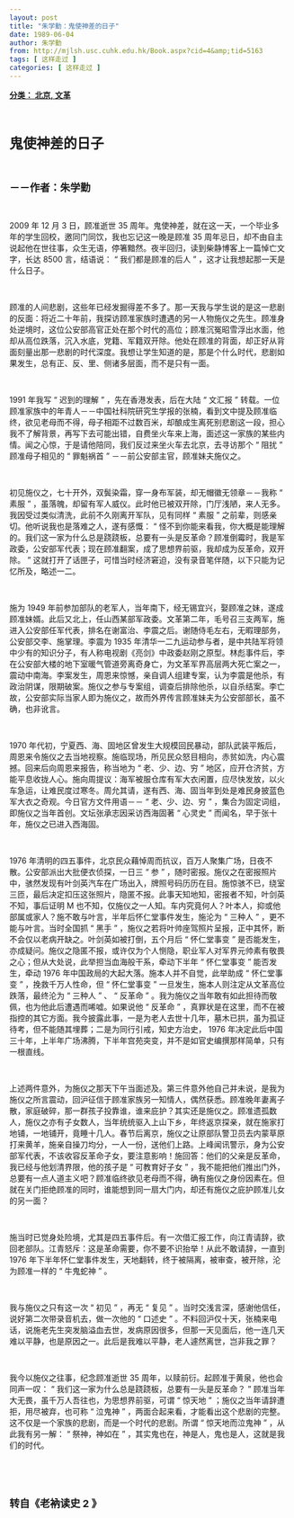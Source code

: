 ```yaml
---
layout: post
title: "朱学勤：鬼使神差的日子"
date: 1989-06-04
author: 朱学勤
from: http://mjlsh.usc.cuhk.edu.hk/Book.aspx?cid=4&amp;tid=5163
tags: [ 这样走过 ]
categories: [ 这样走过 ]
---
```


<div style="margin: 15px 10px 10px 0px;">
<div>
<span id="ctl00_ContentPlaceHolder1_chapter1_SubjectLabel" style="font-weight:bold;text-decoration:underline;">
   分类： 北京, 文革
  </span>
</div>
<p class="p1">
<b>
<font size="5">
<span class="s1">
</span>
<br/>
</font>
</b>
</p>
<p class="p2">
<span class="s1">
<b>
<font size="5">
     鬼使神差的日子
    </font>
</b>
</span>
</p>
<p class="p1">
<b>
<font size="4">
<span class="s1">
</span>
<br/>
</font>
</b>
</p>
<p class="p2">
<span class="s1">
<b>
<font size="4">
     －－作者：朱学勤
    </font>
</b>
</span>
</p>
<p class="p1">
<span class="s1">
</span>
<br/>
</p>
<p class="p2">
<span class="s2">
   2009
  </span>
<span class="s1">
   年
  </span>
<span class="s2">
   12
  </span>
<span class="s1">
   月
  </span>
<span class="s2">
   3
  </span>
<span class="s1">
   日，顾准逝世
  </span>
<span class="s2">
   35
  </span>
<span class="s1">
   周年。鬼使神差，就在这一天，一个毕业多年的学生回校，邀同门同饮，我也忘记这一晚是顾准
  </span>
<span class="s2">
   35
  </span>
<span class="s1">
   周年忌日，却不由自主说起他在世往事，众生无语，停箸黯然。夜半回归，读到柴静博客上一篇悼亡文字，长达
  </span>
<span class="s2">
   8500
  </span>
<span class="s1">
   言，结语说：
  </span>
<span class="s2">
   “
  </span>
<span class="s1">
   我们都是顾准的后人
  </span>
<span class="s2">
   ”
  </span>
<span class="s1">
   ，这才让我想起那一天是什么日子。
  </span>
</p>
<p class="p1">
<span class="s1">
</span>
<br/>
</p>
<p class="p2">
<span class="s1">
   顾准的人间悲剧，这些年已经发掘得差不多了。那一天我与学生说的是这一悲剧的反面：将近二十年前，我探访顾准家族时遭遇的另一人物施仪之先生。顾准身处逆境时，这位公安部高官正处在那个时代的高位；顾准沉冤昭雪浮出水面，他却从高位跌落，沉入水底，党籍、军籍双开除。他处在顾准的背面，却正好从背面刻量出那一悲剧的时代深度。我想让学生知道的是，那是个什么时代，悲剧如果发生，总有正、反、里、侧诸多层面，而不是只有一面。
  </span>
</p>
<p class="p1">
<span class="s1">
</span>
<br/>
</p>
<p class="p2">
<span class="s2">
   1991
  </span>
<span class="s1">
   年我写
  </span>
<span class="s2">
   “
  </span>
<span class="s1">
   迟到的理解
  </span>
<span class="s2">
   ”
  </span>
<span class="s1">
   ，先在香港发表，后在大陆
  </span>
<span class="s2">
   “
  </span>
<span class="s1">
   文汇报
  </span>
<span class="s2">
   ”
  </span>
<span class="s1">
   转载。一位顾准家族中的年青人－－中国社科院研究生学报的张楠，看到文中提及顾准临终，欲见老母而不得，母子相距不过数百米，却酿成生离死别悲剧这一段，担心我不了解背景，再写下去可能出错，自费坐火车来上海，面述这一家族的某些内情。闻之心惊，于是请他陪同，我们反过来坐火车去北京，去寻访那个
  </span>
<span class="s2">
   “
  </span>
<span class="s1">
   阻扰
  </span>
<span class="s2">
   ”
  </span>
<span class="s1">
   顾准母子相见的
  </span>
<span class="s2">
   “
  </span>
<span class="s1">
   罪魁祸首
  </span>
<span class="s2">
   ”
  </span>
<span class="s1">
   －－前公安部主官，顾准妹夫施仪之。
  </span>
</p>
<p class="p1">
<span class="s1">
</span>
<br/>
</p>
<p class="p2">
<span class="s1">
   初见施仪之，七十开外，双鬓染霜，穿一身布军装，却无帽徽无领章－－我称
  </span>
<span class="s2">
   “
  </span>
<span class="s1">
   素服
  </span>
<span class="s2">
   ”
  </span>
<span class="s1">
   ，虽落魄，却留有军人威仪。此时他已被双开除，门厅浅陋，来人无多。我因受过类似清洗，此前不久刚离开军队，见有同样
  </span>
<span class="s2">
   “
  </span>
<span class="s1">
   素服
  </span>
<span class="s2">
   ”
  </span>
<span class="s1">
   之前辈，则感亲切。他听说我也是落难之人，遂有感慨：
  </span>
<span class="s2">
   “
  </span>
<span class="s1">
   怪不到你能来看我，你大概是能理解的。我们这一家为什么总是跷跷板，总要有一头是反革命？顾准倒霉时，我是军政委，公安部军代表；现在顾准翻案，成了思想界前驱，我却成为反革命，双开除。
  </span>
<span class="s2">
   ”
  </span>
<span class="s1">
   这就打开了话匣子，可惜当时经济窘迫，没有录音笔伴随，以下只能为记忆所及，略述一二。
  </span>
</p>
<p class="p1">
<span class="s1">
</span>
<br/>
</p>
<p class="p2">
<span class="s1">
   施为
  </span>
<span class="s2">
   1949
  </span>
<span class="s1">
   年前参加部队的老军人，当年南下，经无锡宜兴，娶顾准之妹，遂成顾准妹婿。此后又北上，任山西某部军政委。文革第二年，毛号召三支两军，施进入公安部任军代表，排名在谢富治、李震之后。谢随侍毛左右，无暇理部务，公安部交李、施掌理。李震为
  </span>
<span class="s2">
   1935
  </span>
<span class="s1">
   年清华一二九运动参与者，是中共陆军将领中少有的知识分子，有人称电视剧《亮剑》中政委赵刚之原型。林彪事件后，李在公安部大楼的地下室暖气管道旁离奇身亡，为文革军界高层两大死亡案之一，震动中南海。李案发生，周恩来惊憾，亲自调人组建专案，认为李震是他杀，有政治阴谋，限期破案。施仪之参与专案组，调查后排除他杀，以自杀结案。李亡故，公安部实际当家人即为施仪之，故而外界传言顾准妹夫为公安部部长，虽不确，也非讹言。
  </span>
</p>
<p class="p1">
<span class="s1">
</span>
<br/>
</p>
<p class="p2">
<span class="s2">
   1970
  </span>
<span class="s1">
   年代初，宁夏西、海、固地区曾发生大规模回民暴动，部队武装平叛后，周恩来令施仪之去当地视察。施临现场，所见民众怒目相向，赤贫如洗，内心震撼。回来后向周恩来报告，称当地为
  </span>
<span class="s2">
   “
  </span>
<span class="s1">
   老、少、边、穷
  </span>
<span class="s2">
   ”
  </span>
<span class="s1">
   地区，应开仓济贫，方能平息收拢人心。施向周提议：海军被服仓库有军大衣闲置，应尽快发放，以火车急运，让难民度过寒冬。周允其请，遂有西、海、固当年到处是难民身披蓝色军大衣之奇观。今日官方文件用语－－
  </span>
<span class="s2">
   “
  </span>
<span class="s1">
   老、少、边、穷
  </span>
<span class="s2">
   ”
  </span>
<span class="s1">
   ，集合为固定词组，即施仪之当年首创。文坛张承志因采访西海固著
  </span>
<span class="s2">
   “
  </span>
<span class="s1">
   心灵史
  </span>
<span class="s2">
   ”
  </span>
<span class="s1">
   而闻名，早于张十年，施仪之已进入西海固。
  </span>
</p>
<p class="p1">
<span class="s1">
</span>
<br/>
</p>
<p class="p2">
<span class="s2">
   1976
  </span>
<span class="s1">
   年清明的四五事件，北京民众藉悼周而抗议，百万人聚集广场，日夜不散。公安部派出大批便衣侦探，一日三
  </span>
<span class="s2">
   “
  </span>
<span class="s1">
   参
  </span>
<span class="s2">
   ”
  </span>
<span class="s1">
   ，随时密报。施仪之在密报照片中，骇然发现有叶剑英汽车在广场出入，牌照号码历历在目。施惊骇不已，绕室三匝，最后决定扣压这张照片，隐匿不报。此事天知地知，密报者不知，叶剑英不知，事后证明
  </span>
<span class="s2">
   M
  </span>
<span class="s1">
   也不知，仅施仪之一人知。车内究竟何人？叶本人，抑或他部属或家人？施不敢与叶言，半年后怀仁堂事件发生，施沦为
  </span>
<span class="s2">
   “
  </span>
<span class="s1">
   三种人
  </span>
<span class="s2">
   ”
  </span>
<span class="s1">
   ，更不能与叶言。当时全国抓
  </span>
<span class="s2">
   “
  </span>
<span class="s1">
   黑手
  </span>
<span class="s2">
   ”
  </span>
<span class="s1">
   ，施仪之若将叶帅座驾照片呈报，正中其怀，断不会仅以老病开缺之。叶剑英如被打倒，五个月后
  </span>
<span class="s2">
   “
  </span>
<span class="s1">
   怀仁堂事变
  </span>
<span class="s2">
   ”
  </span>
<span class="s1">
   是否能发生，亦成疑问。施仪之隐匿不报，或许仅为个人恻隐，职业军人对军界元帅素有敬畏之心；但从大处说，此举担当血海般干系，牵动下半年
  </span>
<span class="s2">
   “
  </span>
<span class="s1">
   怀仁堂事变
  </span>
<span class="s2">
   ”
  </span>
<span class="s1">
   能否发生，牵动
  </span>
<span class="s2">
   1976
  </span>
<span class="s1">
   年中国政局的大起大落。施本人并不自觉，此举助成
  </span>
<span class="s2">
   “
  </span>
<span class="s1">
   怀仁堂事变
  </span>
<span class="s2">
   ”
  </span>
<span class="s1">
   ，挽救千万人性命，但
  </span>
<span class="s2">
   “
  </span>
<span class="s1">
   怀仁堂事变
  </span>
<span class="s2">
   ”
  </span>
<span class="s1">
   一旦发生，施本人则注定从文革高位跌落，最终沦为
  </span>
<span class="s2">
   “
  </span>
<span class="s1">
   三种人
  </span>
<span class="s2">
   ”
  </span>
<span class="s1">
   、
  </span>
<span class="s2">
   “
  </span>
<span class="s1">
   反革命
  </span>
<span class="s2">
   ”
  </span>
<span class="s1">
   。我为施仪之当年敢有如此担待而敬佩，也为他此后遭遇而唏嘘。如果说他
  </span>
<span class="s2">
   “
  </span>
<span class="s1">
   反革命
  </span>
<span class="s2">
   ”
  </span>
<span class="s1">
   ，真罪状是在这里，而不在被指控的其它方面。我今披露此事，一是为老人去世十几年，墓木已拱，虽为孤证待考，但不能随其埋葬；二是为同行引戒，知史方治史，
  </span>
<span class="s2">
   1976
  </span>
<span class="s1">
   年决定此后中国三十年，上半年广场沸腾，下半年宫苑突变，并不是如官史编撰那样简单，只有一根直线。
  </span>
</p>
<p class="p1">
<span class="s1">
</span>
<br/>
</p>
<p class="p2">
<span class="s1">
   上述两件意外，为施仪之那天下午当面述及。第三件意外他自己并未说，是我为施仪之所言震动，回沪征信于顾准家族另一知情人，偶然获悉。顾准晚年妻离子散，家庭破碎，那一群孩子投靠谁，谁来庇护？其实还是施仪之。顾准遗孤数人，施仪之亦有子女数人，当年统统驱入上山下乡，年终返京探亲，就在施家打地铺，一地铺开，竟睡十几人。春节后离京，施仪之让原部队警卫员去内蒙草原打来黄羊，施亲自操刀均分，一人一份，送他们上路。上峰闻讯警示，身为公安部军代表，不该收容反革命子女，要注意影响！施回答：他们的父亲是反革命，我已经与他划清界限，他的孩子是
  </span>
<span class="s2">
   “
  </span>
<span class="s1">
   可教育好子女
  </span>
<span class="s2">
   ”
  </span>
<span class="s1">
   ，我不能把他们推出门外，总要有一点人道主义吧？顾准临终欲见老母而不得，确有施仪之身份因素在。但就在关门拒绝顾准的同时，谁能想到同一扇大门内，却还有施仪之庇护顾准儿女的另一面？
  </span>
</p>
<p class="p1">
<span class="s1">
</span>
<br/>
</p>
<p class="p2">
<span class="s1">
   施当时已觉身处险境，尤其是四五事件后。有一次借汇报工作，向江青请辞，欲回老部队。江青怒斥：这是革命需要，你不要不识抬举！从此不敢请辞，一直到
  </span>
<span class="s2">
   1976
  </span>
<span class="s1">
   年下半年怀仁堂事件发生，天地翻转，终于被隔离，被审查，被开除，沦为顾准一样的
  </span>
<span class="s2">
   “
  </span>
<span class="s1">
   牛鬼蛇神
  </span>
<span class="s2">
   ”
  </span>
<span class="s1">
   。
  </span>
</p>
<p class="p1">
<span class="s1">
</span>
<br/>
</p>
<p class="p2">
<span class="s1">
   我与施仪之只有这一次
  </span>
<span class="s2">
   “
  </span>
<span class="s1">
   初见
  </span>
<span class="s2">
   ”
  </span>
<span class="s1">
   ，再无
  </span>
<span class="s2">
   “
  </span>
<span class="s1">
   复见
  </span>
<span class="s2">
   ”
  </span>
<span class="s1">
   。当时交浅言深，感谢他信任，说好第二次带录音机去，做一次他的
  </span>
<span class="s2">
   “
  </span>
<span class="s1">
   口述史
  </span>
<span class="s2">
   ”
  </span>
<span class="s1">
   。不料回沪仅十天，张楠来电话，说施老先生突发脑溢血去世，发病原因很多，但那一天见面后，他一连几天难以平静，也是原因之一。此后是我难以平静，老人遽然离世，岂非我之罪？
  </span>
</p>
<p class="p1">
<span class="s1">
</span>
<br/>
</p>
<p class="p2">
<span class="s1">
   我今以施仪之往事，纪念顾准逝世
  </span>
<span class="s2">
   35
  </span>
<span class="s1">
   周年，以赎前衍。起顾准于黄泉，他也会同声一叹：
  </span>
<span class="s2">
   “
  </span>
<span class="s1">
   我们这一家为什么总是跷跷板，总要有一头是反革命？
  </span>
<span class="s2">
   ”
  </span>
<span class="s1">
   顾准当年大无畏，虽千万人吾往也，为思想界前驱，可谓
  </span>
<span class="s2">
   “
  </span>
<span class="s1">
   惊天地
  </span>
<span class="s2">
   ”
  </span>
<span class="s1">
   ；施仪之当年请辞遭拒，用尽被弃，也可称
  </span>
<span class="s2">
   “
  </span>
<span class="s1">
   泣鬼神
  </span>
<span class="s2">
   ”
  </span>
<span class="s1">
   ，两面合起来看，才能看出这个悲剧的完整。这不仅是一个家族的悲剧，而是一个时代的悲剧。所谓
  </span>
<span class="s2">
   “
  </span>
<span class="s1">
   惊天地而泣鬼神
  </span>
<span class="s2">
   ”
  </span>
<span class="s1">
   ，从此我有另一解：
  </span>
<span class="s2">
   “
  </span>
<span class="s1">
   祭神，神如在
  </span>
<span class="s2">
   ”
  </span>
<span class="s1">
   ，其实鬼也在，神是人，鬼也是人，这就是我们的时代。
  </span>
</p>
<p class="p1">
<span class="s1">
</span>
<br/>
</p>
<p class="p1">
<b>
<font size="4">
<span class="s1">
</span>
<br/>
</font>
</b>
</p>
<p class="p2">
<b>
<font size="4">
<span class="s1">
     转自《老衲读史
    </span>
<span class="s2">
     2
    </span>
<span class="s1">
     》
    </span>
</font>
</b>
</p>
</div>
